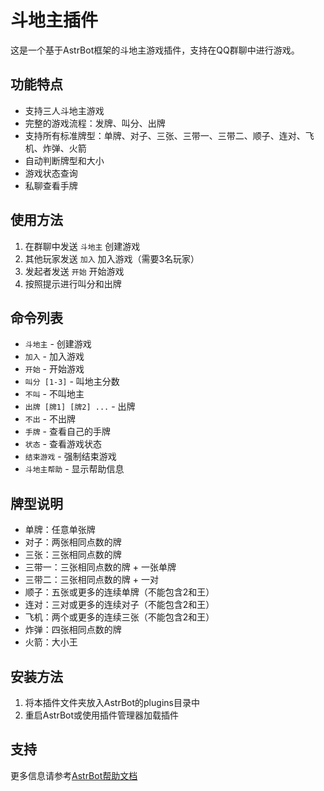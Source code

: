 # 斗地主插件

这是一个基于AstrBot框架的斗地主游戏插件，支持在QQ群聊中进行游戏。

## 功能特点

- 支持三人斗地主游戏
- 完整的游戏流程：发牌、叫分、出牌
- 支持所有标准牌型：单牌、对子、三张、三带一、三带二、顺子、连对、飞机、炸弹、火箭
- 自动判断牌型和大小
- 游戏状态查询
- 私聊查看手牌

## 使用方法

1. 在群聊中发送 `斗地主` 创建游戏
2. 其他玩家发送 `加入` 加入游戏（需要3名玩家）
3. 发起者发送 `开始` 开始游戏
4. 按照提示进行叫分和出牌

## 命令列表

- `斗地主` - 创建游戏
- `加入` - 加入游戏
- `开始` - 开始游戏
- `叫分 [1-3]` - 叫地主分数
- `不叫` - 不叫地主
- `出牌 [牌1] [牌2] ...` - 出牌
- `不出` - 不出牌
- `手牌` - 查看自己的手牌
- `状态` - 查看游戏状态
- `结束游戏` - 强制结束游戏
- `斗地主帮助` - 显示帮助信息

## 牌型说明

- 单牌：任意单张牌
- 对子：两张相同点数的牌
- 三张：三张相同点数的牌
- 三带一：三张相同点数的牌 + 一张单牌
- 三带二：三张相同点数的牌 + 一对
- 顺子：五张或更多的连续单牌（不能包含2和王）
- 连对：三对或更多的连续对子（不能包含2和王）
- 飞机：两个或更多的连续三张（不能包含2和王）
- 炸弹：四张相同点数的牌
- 火箭：大小王

## 安装方法

1. 将本插件文件夹放入AstrBot的plugins目录中
2. 重启AstrBot或使用插件管理器加载插件

## 支持

更多信息请参考[AstrBot帮助文档](https://astrbot.app)
